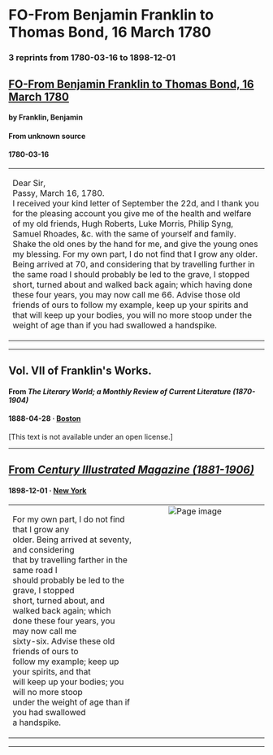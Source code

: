 
# FO-From Benjamin Franklin to Thomas Bond, 16 March 1780

### 3 reprints from 1780-03-16 to 1898-12-01

## [FO-From Benjamin Franklin to Thomas Bond, 16 March 1780](https://founders.archives.gov/documents/Franklin/01-32-02-0071)

#### by Franklin, Benjamin

#### From unknown source

#### 1780-03-16

<table style="width: 100%;"><tr><td style="width: 50%">

Dear Sir,  
Passy, March 16, 1780.  
I received your kind letter of September the 22d, and I thank you for the pleasing account you give me of the health and welfare of my old friends, Hugh Roberts, Luke Morris, Philip Syng, Samuel Rhoades, &amp;c. with the same of yourself and family. Shake the old ones by the hand for me, and give the young ones my blessing. For my own part, I do not find that I grow any older. Being arrived at 70, and considering that by travelling further in the same road I should probably be led to the grave, I stopped short, turned about and walked back again; which having done these four years, you may now call me 66. Advise those old friends of ours to follow my example, keep up your spirits and that will keep up your bodies, you will no more stoop under the weight of age than if you had swallowed a handspike. 
</td></tr></table>

---

## Vol. VII of Franklin's Works.

#### From _The Literary World; a Monthly Review of Current Literature (1870-1904)_

#### 1888-04-28 &middot; [Boston](http://dbpedia.org/resource/Boston)

[This text is not available under an open license.]

---

## [From _Century Illustrated Magazine (1881-1906)_](https://archive.org/details/sim_century-illustrated-monthly-magazine_1898-12_57_2/page/n147/mode/1up?view=theater)

#### 1898-12-01 &middot; [New York](http://dbpedia.org/resource/New_York_City)

<table style="width: 100%;"><tr><td style="width: 50%">

  
  
For my own part, I do not find that I grow any  
older. Being arrived at seventy, and considering  
that by travelling farther in the same road I  
should probably be led to the grave, I stopped  
short, turned about, and walked back again; which  
done these four years, you may now call me  
sixty-six. Advise these old friends of ours to  
follow my example; keep up your spirits, and that  
will keep up your bodies; you will no more stoop  
under the weight of age than if you had swallowed  
a handspike.
</td><td style="width: 50%; max-height: 75%; margin: auto; display: block;">
<img alt="Page image" src="https://iiif.archive.org/iiif/sim_century-illustrated-monthly-magazine_1898-12_57_2&#0036;147/pct:17.480000,72.840173,35.800000,12.850972/600,/0/default.jpg"/>
</td>
</tr></table>

---

